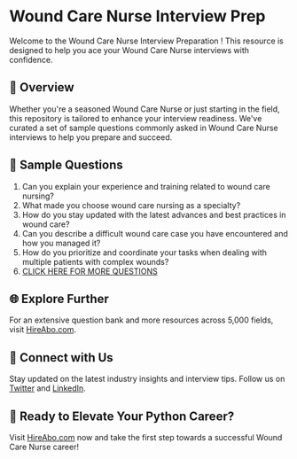 # Wound Care Nurse Interview Prep

Welcome to the Wound Care Nurse Interview Preparation ! This resource is designed to help you ace your Wound Care Nurse interviews with confidence.

## 🚀 Overview

Whether you're a seasoned Wound Care Nurse or just starting in the field, this repository is tailored to enhance your interview readiness. We've curated a set of sample questions commonly asked in Wound Care Nurse interviews to help you prepare and succeed.

## 📝 Sample Questions

1. Can you explain your experience and training related to wound care nursing?
2. What made you choose wound care nursing as a specialty?
3. How do you stay updated with the latest advances and best practices in wound care?
4. Can you describe a difficult wound care case you have encountered and how you managed it?
5. How do you prioritize and coordinate your tasks when dealing with multiple patients with complex wounds?
6. [CLICK HERE FOR MORE QUESTIONS](https://hireabo.com/job/2_0_43/Wound%20Care%20Nurse)

## 🌐 Explore Further

For an extensive question bank and more resources across 5,000 fields, visit [HireAbo.com](https://www.hireabo.com).

## 📱 Connect with Us

Stay updated on the latest industry insights and interview tips. Follow us on [Twitter](https://twitter.com/hireabo) and [LinkedIn](https://www.linkedin.com/in/hire-abo-3609972a8/).

## 🚀 Ready to Elevate Your Python Career?

Visit [HireAbo.com](https://www.hireabo.com) now and take the first step towards a successful Wound Care Nurse career!